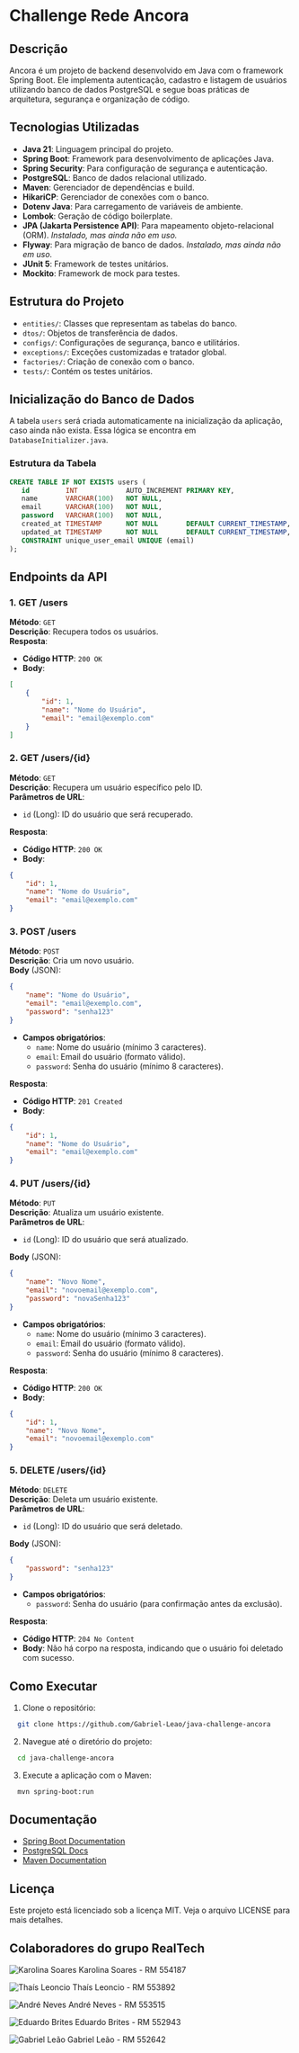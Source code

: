 # Challenge Rede Ancora

## Descrição

Ancora é um projeto de backend desenvolvido em Java com o framework Spring Boot. Ele implementa autenticação, cadastro e listagem de usuários utilizando banco de dados PostgreSQL e segue boas práticas de arquitetura, segurança e organização de código.

## Tecnologias Utilizadas

- **Java 21**: Linguagem principal do projeto.
- **Spring Boot**: Framework para desenvolvimento de aplicações Java.
- **Spring Security**: Para configuração de segurança e autenticação.
- **PostgreSQL**: Banco de dados relacional utilizado.
- **Maven**: Gerenciador de dependências e build.
- **HikariCP**: Gerenciador de conexões com o banco.
- **Dotenv Java**: Para carregamento de variáveis de ambiente.
- **Lombok**: Geração de código boilerplate.
- **JPA (Jakarta Persistence API)**: Para mapeamento objeto-relacional (ORM). *Instalado, mas ainda não em uso.*
- **Flyway**: Para migração de banco de dados. *Instalado, mas ainda não em uso.*
- **JUnit 5**: Framework de testes unitários.
- **Mockito**: Framework de mock para testes.

## Estrutura do Projeto

- `entities/`: Classes que representam as tabelas do banco.
- `dtos/`: Objetos de transferência de dados.
- `configs/`: Configurações de segurança, banco e utilitários.
- `exceptions/`: Exceções customizadas e tratador global.
- `factories/`: Criação de conexão com o banco.
- `tests/`: Contém os testes unitários.

## Inicialização do Banco de Dados

A tabela `users` será criada automaticamente na inicialização da aplicação, caso ainda não exista. Essa lógica se encontra em `DatabaseInitializer.java`.

### Estrutura da Tabela

```sql
CREATE TABLE IF NOT EXISTS users (
   id         INT            AUTO_INCREMENT PRIMARY KEY,
   name       VARCHAR(100)   NOT NULL,
   email      VARCHAR(100)   NOT NULL,
   password   VARCHAR(100)   NOT NULL,
   created_at TIMESTAMP      NOT NULL       DEFAULT CURRENT_TIMESTAMP,
   updated_at TIMESTAMP      NOT NULL       DEFAULT CURRENT_TIMESTAMP,
   CONSTRAINT unique_user_email UNIQUE (email)
);
```

## Endpoints da API

### 1. **GET /users**
**Método**: `GET`  
**Descrição**: Recupera todos os usuários.  
**Resposta**:
- **Código HTTP**: `200 OK`
- **Body**:
```json
[
    {
        "id": 1,
        "name": "Nome do Usuário",
        "email": "email@exemplo.com"
    }
]
```

### 2. **GET /users/{id}**
**Método**: `GET`  
**Descrição**: Recupera um usuário específico pelo ID.  
**Parâmetros de URL**:
- `id` (Long): ID do usuário que será recuperado.

**Resposta**:
- **Código HTTP**: `200 OK`
- **Body**:
```json
{
    "id": 1,
    "name": "Nome do Usuário",
    "email": "email@exemplo.com"
}
```

### 3. **POST /users**
**Método**: `POST`  
**Descrição**: Cria um novo usuário.  
**Body** (JSON):
```json
{
    "name": "Nome do Usuário",
    "email": "email@exemplo.com",
    "password": "senha123"
}
```
- **Campos obrigatórios**:
   - `name`: Nome do usuário (mínimo 3 caracteres).
   - `email`: Email do usuário (formato válido).
   - `password`: Senha do usuário (mínimo 8 caracteres).

**Resposta**:
- **Código HTTP**: `201 Created`
- **Body**:
```json
{
    "id": 1,
    "name": "Nome do Usuário",
    "email": "email@exemplo.com"
}
```

### 4. **PUT /users/{id}**
**Método**: `PUT`  
**Descrição**: Atualiza um usuário existente.  
**Parâmetros de URL**:
- `id` (Long): ID do usuário que será atualizado.

**Body** (JSON):
```json
{
    "name": "Novo Nome",
    "email": "novoemail@exemplo.com",
    "password": "novaSenha123"
}
```
- **Campos obrigatórios**:
   - `name`: Nome do usuário (mínimo 3 caracteres).
   - `email`: Email do usuário (formato válido).
   - `password`: Senha do usuário (mínimo 8 caracteres).

**Resposta**:
- **Código HTTP**: `200 OK`
- **Body**:
```json
{
    "id": 1,
    "name": "Novo Nome",
    "email": "novoemail@exemplo.com"
}
```

### 5. **DELETE /users/{id}**
**Método**: `DELETE`  
**Descrição**: Deleta um usuário existente.  
**Parâmetros de URL**:
- `id` (Long): ID do usuário que será deletado.

**Body** (JSON):
```json
{
    "password": "senha123"
}
```
- **Campos obrigatórios**:
   - `password`: Senha do usuário (para confirmação antes da exclusão).

**Resposta**:
- **Código HTTP**: `204 No Content`
- **Body**: Não há corpo na resposta, indicando que o usuário foi deletado com sucesso.


## Como Executar

1. Clone o repositório:
```bash
  git clone https://github.com/Gabriel-Leao/java-challenge-ancora
```

2. Navegue até o diretório do projeto:
```bash
  cd java-challenge-ancora
```

3. Execute a aplicação com o Maven:
```bash
  mvn spring-boot:run
```

## Documentação

- [Spring Boot Documentation](https://spring.io/projects/spring-boot)
- [PostgreSQL Docs](https://www.postgresql.org/docs/)
- [Maven Documentation](https://maven.apache.org/)

## Licença

Este projeto está licenciado sob a licença MIT. Veja o arquivo LICENSE para mais detalhes.

## Colaboradores do grupo RealTech

<div>
 <p><img src="https://github.com/Projeto-Dev-Aula/cp2-front-web-2sem/assets/145347801/addf3154-41e5-4227-ba6d-887d3ea737a1" alt="Karolina Soares" />
 Karolina Soares - RM 554187</p>

 <p><img src="https://github.com/Projeto-Dev-Aula/cp2-front-web-2sem/assets/145347801/60205ee0-38b2-44f3-bcaa-c1f84b0bdd0d" alt="Thaís Leoncio" />
 Thaís Leoncio - RM 553892</p>

 <p><img src="https://github.com/Projeto-Dev-Aula/cp2-front-web-2sem/assets/145347801/6e0947c2-817e-4c07-9507-36cf683b08f3" alt="André Neves" />
 André Neves - RM 553515</p>

 <p><img src="https://github.com/Projeto-Dev-Aula/cp2-front-web-2sem/assets/145347801/900140b6-2724-452a-a822-296d38ace27f" alt="Eduardo Brites" />
 Eduardo Brites - RM 552943</p>

 <p><img src="https://github.com/Projeto-Dev-Aula/cp2-front-web-2sem/assets/145347801/aa2590ea-10d1-4fbb-82f9-52e05fa5339a" alt="Gabriel Leão" />
 Gabriel Leão - RM 552642</p>
</div>
